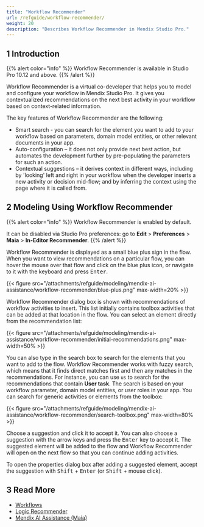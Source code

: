 ```yaml
---
title: "Workflow Recommender"
url: /refguide/workflow-recommender/
weight: 20
description: "Describes Workflow Recommender in Mendix Studio Pro."
---
```


## 1 Introduction 

{{% alert color="info" %}}
Workflow Recommender is available in Studio Pro 10.12 and above.
{{% /alert %}}

Workflow Recommender is a virtual co-developer that helps you to model and configure your workflow in Mendix Studio Pro. It gives you contextualized recommendations on the next best activity in your workflow based on context-related information.

The key features of Workflow Recommender are the following:

* Smart search - you can search for the element you want to add to your workflow based on parameters, domain model entities, or other relevant documents in your app.
* Auto-configuration – it does not only provide next best action, but automates the development further by pre-populating the parameters for such an action.
* Contextual suggestions – it derives context in different ways, including by 'looking' left and right in your workflow when the developer inserts a new activity or decision mid-flow; and by inferring the context using the page where it is called from.

## 2 Modeling Using Workflow Recommender

{{% alert color="info" %}}
Workflow Recommender is enabled by default.

It can be disabled via Studio Pro preferences: go to **Edit** > **Preferences** > **Maia** > **In-Editor Recommender**.
{{% /alert %}}

Workflow Recommender is displayed as a small blue plus sign in the flow. When you want to view recommendations on a particular flow, you can hover the mouse over that flow and click on the blue plus icon, or navigate to it with the keyboard and press <kbd>Enter</kbd>.

{{< figure src="/attachments/refguide/modeling/mendix-ai-assistance/workflow-recommender/blue-plus.png" max-width=20% >}}

Workflow Recommender dialog box is shown with recommendations of workflow activities to insert. This list initially contains toolbox activities that can be added at that location in the flow. You can select an element directly from the recommendation list:

{{< figure src="/attachments/refguide/modeling/mendix-ai-assistance/workflow-recommender/initial-recommendations.png" max-width=50% >}}

You can also type in the search box to search for the elements that you want to add to the flow. Workflow Recommender works with fuzzy search, which means that it finds direct matches first and then any matches in the recommendations. For instance, you can use `us` to search for the recommendations that contain **User task**. The search is based on your workflow parameter, domain model entities, or user roles in your app. You can search for generic activities or elements from the toolbox:

{{< figure src="/attachments/refguide/modeling/mendix-ai-assistance/workflow-recommender/search-toolbox.png" max-width=80% >}}

Choose a suggestion and click it to accept it. You can also choose a suggestion with the arrow keys and press the <kbd>Enter</kbd> key to accept it. The suggested element will be added to the flow and Workflow Recommender will open on the next flow so that you can continue adding activities.

To open the properties dialog box after adding a suggested element, accept the suggestion with <kbd>Shift</kbd> + <kbd>Enter</kbd> (or <kbd>Shift</kbd> + mouse click).

## 3 Read More

* [Workflows](/refguide/workflows/)
* [Logic Recommender](/refguide/logic-recommender/)
* [Mendix AI Assistance (Maia)](/refguide/mendix-ai-assistance/)
